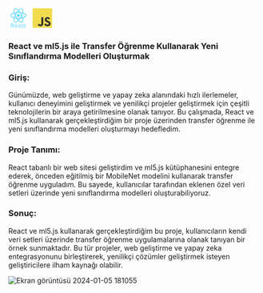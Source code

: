 <img src="https://github.com/devicons/devicon/blob/master/icons/react/react-original-wordmark.svg" title="React" alt="React" width="40" height="40"/>&nbsp;
<img src="https://github.com/devicons/devicon/blob/master/icons/javascript/javascript-original.svg" title="Javascript" alt="Javascript" width="40" height="40"/>&nbsp;

### React ve ml5.js ile Transfer Öğrenme Kullanarak Yeni Sınıflandırma Modelleri Oluşturmak

### Giriş:

Günümüzde, web geliştirme ve yapay zeka alanındaki hızlı ilerlemeler, kullanıcı deneyimini geliştirmek ve yenilikçi projeler geliştirmek için çeşitli teknolojilerin bir araya getirilmesine olanak tanıyor. Bu çalışmada, React ve ml5.js kullanarak gerçekleştirdiğim bir proje üzerinden transfer öğrenme ile yeni sınıflandırma modelleri oluşturmayı hedefledim.

### Proje Tanımı:

React tabanlı bir web sitesi geliştirdim ve ml5.js kütüphanesini entegre ederek, önceden eğitilmiş bir MobileNet modelini kullanarak transfer öğrenme uyguladım. Bu sayede, kullanıcılar tarafından eklenen özel veri setleri üzerinde yeni sınıflandırma modelleri oluşturabiliyoruz.

### Sonuç:

React ve ml5.js kullanarak gerçekleştirdiğim bu proje, kullanıcıların kendi veri setleri üzerinde transfer öğrenme uygulamalarına olanak tanıyan bir örnek sunmaktadır. Bu tür projeler, web geliştirme ve yapay zeka entegrasyonunu birleştirerek, yenilikçi çözümler geliştirmek isteyen geliştiricilere ilham kaynağı olabilir.

![Ekran görüntüsü 2024-01-05 181055](https://github.com/emin-ozturk/react_ml5_custom_model/assets/62982765/783b971c-407b-4c70-b758-d6762a77242b)

